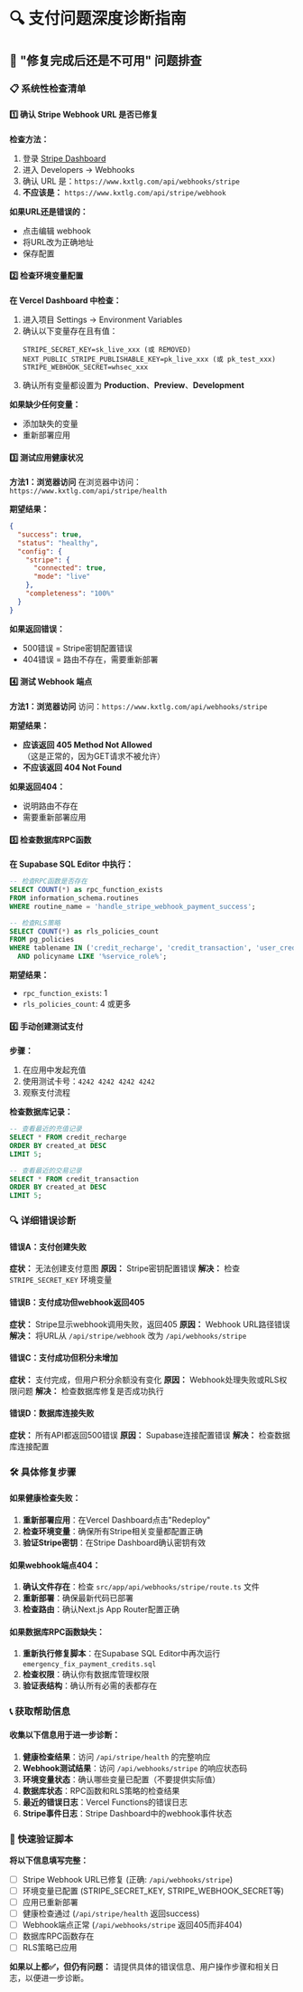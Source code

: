 # 🔍 支付问题深度诊断指南

## 🚨 "修复完成后还是不可用" 问题排查

### 📋 系统性检查清单

#### 1️⃣ **确认 Stripe Webhook URL 是否已修复**

**检查方法：**
1. 登录 [Stripe Dashboard](https://dashboard.stripe.com)
2. 进入 Developers → Webhooks
3. 确认 URL 是：`https://www.kxtlg.com/api/webhooks/stripe`
4. **不应该是：** `https://www.kxtlg.com/api/stripe/webhook`

**如果URL还是错误的：**
- 点击编辑 webhook
- 将URL改为正确地址
- 保存配置

#### 2️⃣ **检查环境变量配置**

**在 Vercel Dashboard 中检查：**
1. 进入项目 Settings → Environment Variables
2. 确认以下变量存在且有值：
   ```
   STRIPE_SECRET_KEY=sk_live_xxx (或 REMOVED)
   NEXT_PUBLIC_STRIPE_PUBLISHABLE_KEY=pk_live_xxx (或 pk_test_xxx)
   STRIPE_WEBHOOK_SECRET=whsec_xxx
   ```
3. 确认所有变量都设置为 **Production**、**Preview**、**Development**

**如果缺少任何变量：**
- 添加缺失的变量
- 重新部署应用

#### 3️⃣ **测试应用健康状况**

**方法1：浏览器访问**
在浏览器中访问：`https://www.kxtlg.com/api/stripe/health`

**期望结果：**
```json
{
  "success": true,
  "status": "healthy",
  "config": {
    "stripe": {
      "connected": true,
      "mode": "live"
    },
    "completeness": "100%"
  }
}
```

**如果返回错误：**
- 500错误 = Stripe密钥配置错误
- 404错误 = 路由不存在，需要重新部署

#### 4️⃣ **测试 Webhook 端点**

**方法1：浏览器访问**
访问：`https://www.kxtlg.com/api/webhooks/stripe`

**期望结果：**
- **应该返回 405 Method Not Allowed**（这是正常的，因为GET请求不被允许）
- **不应该返回 404 Not Found**

**如果返回404：**
- 说明路由不存在
- 需要重新部署应用

#### 5️⃣ **检查数据库RPC函数**

**在 Supabase SQL Editor 中执行：**
```sql
-- 检查RPC函数是否存在
SELECT COUNT(*) as rpc_function_exists
FROM information_schema.routines 
WHERE routine_name = 'handle_stripe_webhook_payment_success';

-- 检查RLS策略
SELECT COUNT(*) as rls_policies_count
FROM pg_policies 
WHERE tablename IN ('credit_recharge', 'credit_transaction', 'user_credit_balance')
  AND policyname LIKE '%service_role%';
```

**期望结果：**
- `rpc_function_exists`: 1
- `rls_policies_count`: 4 或更多

#### 6️⃣ **手动创建测试支付**

**步骤：**
1. 在应用中发起充值
2. 使用测试卡号：`4242 4242 4242 4242`
3. 观察支付流程

**检查数据库记录：**
```sql
-- 查看最近的充值记录
SELECT * FROM credit_recharge 
ORDER BY created_at DESC 
LIMIT 5;

-- 查看最近的交易记录
SELECT * FROM credit_transaction 
ORDER BY created_at DESC 
LIMIT 5;
```

### 🔍 详细错误诊断

#### 错误A：支付创建失败
**症状：** 无法创建支付意图
**原因：** Stripe密钥配置错误
**解决：** 检查 `STRIPE_SECRET_KEY` 环境变量

#### 错误B：支付成功但webhook返回405
**症状：** Stripe显示webhook调用失败，返回405
**原因：** Webhook URL路径错误
**解决：** 将URL从 `/api/stripe/webhook` 改为 `/api/webhooks/stripe`

#### 错误C：支付成功但积分未增加
**症状：** 支付完成，但用户积分余额没有变化
**原因：** Webhook处理失败或RLS权限问题
**解决：** 检查数据库修复是否成功执行

#### 错误D：数据库连接失败
**症状：** 所有API都返回500错误
**原因：** Supabase连接配置错误
**解决：** 检查数据库连接配置

### 🛠️ 具体修复步骤

#### 如果健康检查失败：
1. **重新部署应用**：在Vercel Dashboard点击"Redeploy"
2. **检查环境变量**：确保所有Stripe相关变量都配置正确
3. **验证Stripe密钥**：在Stripe Dashboard确认密钥有效

#### 如果webhook端点404：
1. **确认文件存在**：检查 `src/app/api/webhooks/stripe/route.ts` 文件
2. **重新部署**：确保最新代码已部署
3. **检查路由**：确认Next.js App Router配置正确

#### 如果数据库RPC函数缺失：
1. **重新执行修复脚本**：在Supabase SQL Editor中再次运行 `emergency_fix_payment_credits.sql`
2. **检查权限**：确认你有数据库管理权限
3. **验证表结构**：确认所有必需的表都存在

### 📞 获取帮助信息

#### 收集以下信息用于进一步诊断：

1. **健康检查结果**：访问 `/api/stripe/health` 的完整响应
2. **Webhook测试结果**：访问 `/api/webhooks/stripe` 的响应状态码
3. **环境变量状态**：确认哪些变量已配置（不要提供实际值）
4. **数据库状态**：RPC函数和RLS策略的检查结果
5. **最近的错误日志**：Vercel Functions的错误日志
6. **Stripe事件日志**：Stripe Dashboard中的webhook事件状态

### 🎯 快速验证脚本

**将以下信息填写完整：**

- [ ] Stripe Webhook URL已修复 (正确: `/api/webhooks/stripe`)
- [ ] 环境变量已配置 (STRIPE_SECRET_KEY, STRIPE_WEBHOOK_SECRET等)
- [ ] 应用已重新部署
- [ ] 健康检查通过 (`/api/stripe/health` 返回success)
- [ ] Webhook端点正常 (`/api/webhooks/stripe` 返回405而非404)
- [ ] 数据库RPC函数存在
- [ ] RLS策略已应用

**如果以上都✅，但仍有问题：**
请提供具体的错误信息、用户操作步骤和相关日志，以便进一步诊断。 